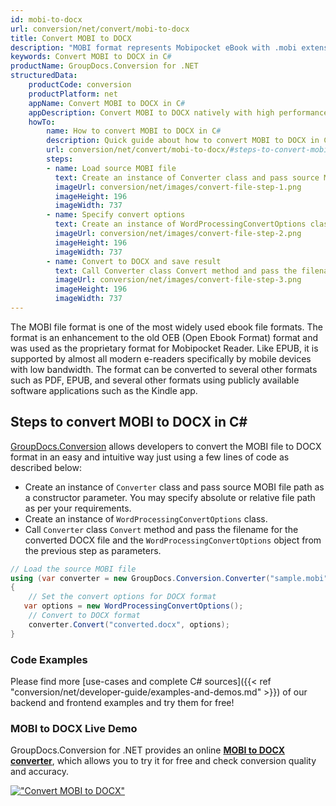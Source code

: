 ```yaml
---
id: mobi-to-docx
url: conversion/net/convert/mobi-to-docx
title: Convert MOBI to DOCX
description: "MOBI format represents Mobipocket eBook with .mobi extension. Learn how to convert MOBI to DOCX file programmatically in C# language using GroupDocs.Conversion for .NET library."
keywords: Convert MOBI to DOCX in C#
productName: GroupDocs.Conversion for .NET
structuredData:
    productCode: conversion
    productPlatform: net
    appName: Convert MOBI to DOCX in C#
    appDescription: Convert MOBI to DOCX natively with high performance using C# language and server side GroupDocs.Conversion for .NET APIs, without the use of any software like Microsoft or Open Office.
    howTo:
        name: How to convert MOBI to DOCX in C# 
        description: Quick guide about how to convert MOBI to DOCX in C# with high performance and accuracy.
        url: conversion/net/convert/mobi-to-docx/#steps-to-convert-mobi-to-docx-in-c
        steps:
        - name: Load source MOBI file 
          text: Create an instance of Converter class and pass source MOBI file path as a constructor parameter. You may specify absolute or relative file path as per your requirements. 
          imageUrl: conversion/net/images/convert-file-step-1.png
          imageHeight: 196
          imageWidth: 737
        - name: Specify convert options 
          text: Create an instance of WordProcessingConvertOptions class.
          imageUrl: conversion/net/images/convert-file-step-2.png
          imageHeight: 196
          imageWidth: 737
        - name: Convert to DOCX and save result 
          text: Call Converter class Convert method and pass the filename for the converted HTML file and the WordProcessingConvertOptions object from the previous step as parameters.
          imageUrl: conversion/net/images/convert-file-step-3.png
          imageHeight: 196
          imageWidth: 737
---
```


The MOBI file format is one of the most widely used ebook file formats. The format is an enhancement to the old OEB (Open Ebook Format) format and was used as the proprietary format for Mobipocket Reader. Like EPUB, it is supported by almost all modern e-readers specifically by mobile devices with low bandwidth. The format can be converted to several other formats such as PDF, EPUB, and several other formats using publicly available software applications such as the Kindle app.

## Steps to convert MOBI to DOCX in C#

[GroupDocs.Conversion](https://products.groupdocs.com/conversion/net) allows developers to convert the MOBI file to DOCX format in an easy and intuitive way just using a few lines of code as described below:

* Create an instance of `Converter` class and pass source MOBI file path as a constructor parameter. You may specify absolute or relative file path as per your requirements. 
* Create an instance of `WordProcessingConvertOptions` class.
* Call `Converter` class `Convert` method and pass the filename for the converted DOCX file and the `WordProcessingConvertOptions` object from the previous step as parameters.

```csharp
// Load the source MOBI file
using (var converter = new GroupDocs.Conversion.Converter("sample.mobi"))
{
    // Set the convert options for DOCX format
   var options = new WordProcessingConvertOptions();
    // Convert to DOCX format
    converter.Convert("converted.docx", options);
}
```

### Code Examples

Please find more [use-cases and complete C# sources]({{< ref "conversion/net/developer-guide/examples-and-demos.md" >}}) of our backend and frontend examples and try them for free!

### MOBI to DOCX Live Demo

GroupDocs.Conversion for .NET provides an online [**MOBI to DOCX converter**](https://products.groupdocs.app/conversion/mobi-to-docx), which allows you to try it for free and check conversion quality and accuracy.

[!["Convert MOBI to DOCX"](conversion/net/images/convert-to-docx/convert-mobi-to-docx.png)](https://products.groupdocs.app/conversion/mobi-to-docx)